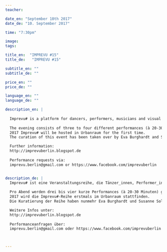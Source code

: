 ```yaml
---
teacher:

date_en: "September 10th 2017"
date_de: "10. September 2017"

time: "7:30pm"

image: 
tags:

title_en:  "IMPREVU #15"
title_de:   "IMPREVU #15"

subtitle_en: ""
subtitle_de: ""

price_en: ""
price_de: ""

language_en: ""
language_de: ""

description_en: |
  
  Imprevu# is a platform for dancers, performers, musicians and visual artists to present their work in live improvisation and instant composition publicly.
 
  The evening consists of three to four different performances (à 20-30 minutes).  
  2017 Imprevu# will be hosted in Urbanraum for the first time.  
  The curation of this event has been taken over by Eva Burghardt and Susanne Soldan.  

  Further information:  
  http://imprevuberlin.blogspot.de  
 
  Performance requests via:  
  imprevu.berlin@gmail.com or https://www.facebook.com/imprevuberlin


description_de: |
  Imprevu# ist eine Veranstaltungsreihe, die Tänzer_innen, Performer_innen, Musiker_innen und bildenden Künstler_innen eine Plattform bietet, ihre Arbeiten aus dem Bereich Live-Improvisation und Instant Composition öffentlich zu präsentieren.   
  
  Pro Abend werden drei bis vier kurze Performances (à 20-30 Minuten) gezeigt.  
  2017 wird die Imprevu#-Reihe erstmals im Urbanraum stattfinden.  
  Die Kuratierung der Reihe haben nunmehr Eva Burghardt und Susanne Soldan übernommen.  

  Weitere Infos unter:    
  http://imprevuberlin.blogspot.de  
  
  Performanceanfragen über:  
  imprevu.berlin@gmail.com oder https://www.facebook.com/imprevuberlin 



---
```

